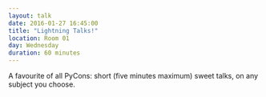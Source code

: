 ```yaml
---
layout: talk
date: 2016-01-27 16:45:00
title: "Lightning Talks!"
location: Room 01
day: Wednesday
duration: 60 minutes
---
```


A favourite of all PyCons: short (five minutes maximum) sweet talks, on any subject you choose.
